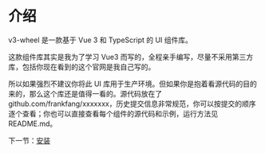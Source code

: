 # 介绍

v3-wheel 是一款基于 Vue 3 和 TypeScript 的 UI 组件库。

这款组件库其实是我为了学习 Vue3 而写的，全程亲手编写，尽量不采用第三方库，包括你现在看到的这个官网是我自己写的。

所以如果强烈不建议你将此 UI 库用于生产环境。但如果你是抱着看源代码的目的来的，那么这个库还是值得一看的。源代码放在了
github.com/frankfang/xxxxxxx，历史提交信息非常规范，你可以按提交的顺序逐个查看；你也可以直接查看每个组件的源代码和示例，运行方法见 README.md。

下一节：[安装](#/doc/install)
